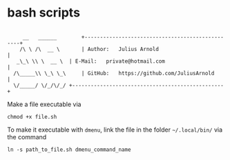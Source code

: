 # bash scripts


```

     __   ______    	+-------------------------------------------------+
    /\ \ /\  __ \   	| Author:   Julius Arnold                         |
   _\_\ \\ \  __ \	| E-Mail:   private@hotmail.com                   |
  /\_____\\ \_\ \_\ 	| GitHub:   https://github.com/JuliusArnold       |
  \/_____/ \/_/\/_/	+-------------------------------------------------+
```


Make a file executable via 
```
chmod +x file.sh
```


To make it executable with `dmenu`, link the file in the folder `~/.local/bin/` via the command
```
ln -s path_to_file.sh dmenu_command_name
```
